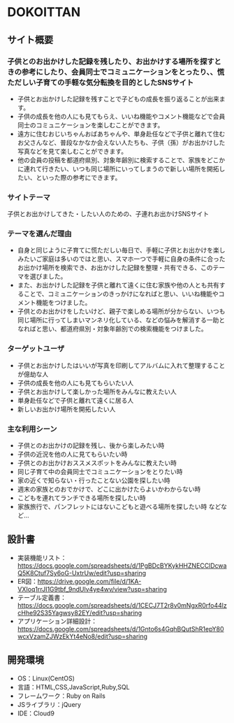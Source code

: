 # DOKOITTAN

## サイト概要 
### 子供とのお出かけした記録を残したり、お出かけする場所を探すときの参考にしたり、会員同士でコミュニケーションをとったり、、慌ただしい子育ての手軽な気分転換を目的としたSNSサイト
- 子供とお出かけした記録を残すことで子どもの成長を振り返ることが出来ます。
- 子供の成長を他の人にも見てもらえ、いいね機能やコメント機能などで会員同士のコミュニケーションを楽しむことができます。
- 遠方に住むおじいちゃんおばあちゃんや、単身赴任などで子供と離れて住むお父さんなど、普段なかなか会えない人たちも、子供（孫）がお出かけした写真などを見て楽しむことができます。
- 他の会員の投稿を都道府県別、対象年齢別に検索することで、家族をどこかに連れて行きたい、いつも同じ場所にいってしまうので新しい場所を開拓したい、といった際の参考にできます。

### サイトテーマ
子供とお出かけしてきた・したい人のための、子連れお出かけSNSサイト

### テーマを選んだ理由
- 自身と同じように子育てに慌ただしい毎日で、手軽に子供とお出かけを楽しみたいご家庭は多いのではと思い、スマホ一つで手軽に自身の条件に合ったお出かけ場所を検索でき、お出かけした記録を整理・共有できる、このテーマを選びました。
- また、お出かけした記録を子供と離れて遠くに住む家族や他の人とも共有することで、コミュニケーションのきっかけになればと思い、いいね機能やコメント機能をつけました。</br>
- 子供とのお出かけをしたいけど、親子で楽しめる場所が分からない、いつも同じ場所に行ってしまいマンネリ化している、などの悩みを解消する一助となればと思い、都道府県別・対象年齢別での検索機能をつけました。</br>


### ターゲットユーザ
- 子供とお出かけしたはいいが写真を印刷してアルバムに入れて整理することが億劫な人
- 子供の成長を他の人にも見てもらいたい人
- 子供とお出かけして楽しかった場所をみんなに教えたい人
- 単身赴任などで子供と離れて遠くに居る人
- 新しいお出かけ場所を開拓したい人

### 主な利用シーン
- 子供とのお出かけの記録を残し、後から楽しみたい時
- 子供の近況を他の人に見てもらいたい時
- 子供とのお出かけおススメスポットをみんなに教えたい時
- 同じ子育て中の会員同士でコミュニケーションをとりたい時
- 家の近くで知らない・行ったことない公園を探したい時
- 週末の家族とのおでかけで、どこに出かけたらよいかわからない時
- こどもを連れてランチできる場所を探したい時
- 家族旅行で、パンフレットにはないこどもと遊べる場所を探したい時
などなど…

## 設計書
- 実装機能リスト：https://docs.google.com/spreadsheets/d/1PgBDcBYKykHHZNECClDcwaQ5K8Ctuf7Sy6oG-UxtrUw/edit?usp=sharing</br>
- ER図：https://drive.google.com/file/d/1KA-VXIoq1rrJI1G9tbf_9ndUlv4ye4wv/view?usp=sharing</br>
- テーブル定義書：https://docs.google.com/spreadsheets/d/1CECJ7T2r8v0mNgxR0rfo44lzcHhe92S35Yagwsy82EY/edit?usp=sharing</br>
- アプリケーション詳細設計：https://docs.google.com/spreadsheets/d/1Gnto6s4GqhBQutShR1epY80wcxVzamZJWzEkYt4eNo8/edit?usp=sharing

## 開発環境
- OS：Linux(CentOS)
- 言語：HTML,CSS,JavaScript,Ruby,SQL
- フレームワーク：Ruby on Rails
- JSライブラリ：jQuery
- IDE：Cloud9
